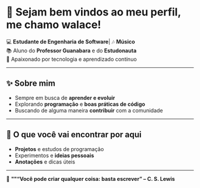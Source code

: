 
# 👋 Sejam bem vindos ao meu perfil, me chamo walace!

💻 **Estudante de Engenharia de Software**| 🎶 **Músico**  
📚 Aluno do **Professor Guanabara** e do **Estudonauta**  
🚀 Apaixonado por tecnologia e aprendizado contínuo  

---

## ✨ Sobre mim
- Sempre em busca de **aprender e evoluir**
- Explorando **programação** e **boas práticas de código**
- Buscando de alguma maneira **contribuir** com a comunidade

---

## 📌 O que você vai encontrar por aqui
- **Projetos** e estudos de programação  
- Experimentos e **ideias pessoais**  
- **Anotações** e dicas úteis  

---

💬 **""“Você pode criar qualquer coisa: basta escrever” – C. S. Lewis**
